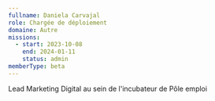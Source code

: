 ```yaml
---
fullname: Daniela Carvajal
role: Chargée de déploiement
domaine: Autre
missions:
  - start: 2023-10-08
    end: 2024-01-11
    status: admin
memberType: beta
---
```

Lead Marketing Digital au sein de l'incubateur de Pôle emploi